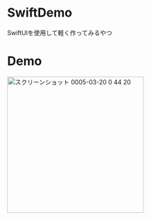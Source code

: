 # SwiftDemo

SwiftUIを使用して軽く作ってみるやつ

# Demo
<img width="315" alt="スクリーンショット 0005-03-20 0 44 20" src="https://user-images.githubusercontent.com/84908365/226187497-79ba1a36-40dc-46b6-88a1-208e8d4bae42.png">
